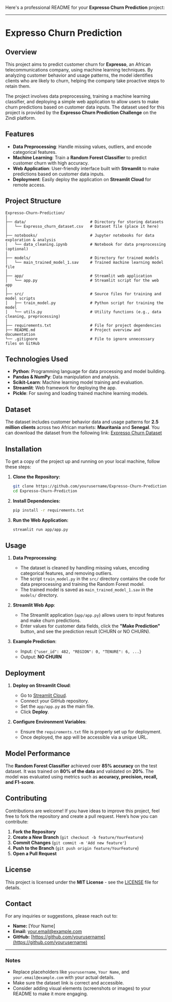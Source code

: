 Here's a professional README for your **Expresso Churn Prediction** project:

---

# **Expresso Churn Prediction**

## **Overview**
This project aims to predict customer churn for **Expresso**, an African telecommunications company, using machine learning techniques. By analyzing customer behavior and usage patterns, the model identifies clients who are likely to churn, helping the company take proactive steps to retain them.

The project involves data preprocessing, training a machine learning classifier, and deploying a simple web application to allow users to make churn predictions based on customer data inputs. The dataset used for this project is provided by the **Expresso Churn Prediction Challenge** on the Zindi platform.

## **Features**
- **Data Preprocessing**: Handle missing values, outliers, and encode categorical features.
- **Machine Learning**: Train a **Random Forest Classifier** to predict customer churn with high accuracy.
- **Web Application**: User-friendly interface built with **Streamlit** to make predictions based on customer data inputs.
- **Deployment**: Easily deploy the application on **Streamlit Cloud** for remote access.

## **Project Structure**
```
Expresso-Churn-Prediction/
│
├── data/                            # Directory for storing datasets
│   └── Expresso_churn_dataset.csv   # Dataset file (place it here)
│
├── notebooks/                       # Jupyter notebooks for data exploration & analysis
│   └── data_cleaning.ipynb          # Notebook for data preprocessing (optional)
│
├── models/                          # Directory for trained models
│   └── main_trained_model_1.sav     # Trained machine learning model file
│
├── app/                             # Streamlit web application
│   └── app.py                       # Streamlit script for the web app
│
├── src/                             # Source files for training and model scripts
│   ├── train_model.py               # Python script for training the model
│   └── utils.py                     # Utility functions (e.g., data cleaning, preprocessing)
│
├── requirements.txt                 # File for project dependencies
├── README.md                        # Project overview and documentation
└── .gitignore                       # File to ignore unnecessary files on GitHub
```

## **Technologies Used**
- **Python**: Programming language for data processing and model building.
- **Pandas & NumPy**: Data manipulation and analysis.
- **Scikit-Learn**: Machine learning model training and evaluation.
- **Streamlit**: Web framework for deploying the app.
- **Pickle**: For saving and loading trained machine learning models.

## **Dataset**
The dataset includes customer behavior data and usage patterns for **2.5 million clients** across two African markets: **Mauritania** and **Senegal**. You can download the dataset from the following link:
[Expresso Churn Dataset](https://drive.google.com/file/d/12_KUHr5NlHO_6bN5SylpkxWc-JvpJNWe/view?usp=sharing)

## **Installation**
To get a copy of the project up and running on your local machine, follow these steps:

1. **Clone the Repository:**
   ```bash
   git clone https://github.com/yourusername/Expresso-Churn-Prediction.git
   cd Expresso-Churn-Prediction
   ```

2. **Install Dependencies:**
   ```bash
   pip install -r requirements.txt
   ```

3. **Run the Web Application:**
   ```bash
   streamlit run app/app.py
   ```

## **Usage**
1. **Data Preprocessing**:
   - The dataset is cleaned by handling missing values, encoding categorical features, and removing outliers.
   - The script `train_model.py` in the `src/` directory contains the code for data preprocessing and training the Random Forest model.
   - The trained model is saved as `main_trained_model_1.sav` in the `models/` directory.

2. **Streamlit Web App**:
   - The Streamlit application (`app/app.py`) allows users to input features and make churn predictions.
   - Enter values for customer data fields, click the **"Make Prediction"** button, and see the prediction result (CHURN or NO CHURN).

3. **Example Prediction**:
   - Input: `{"user_id": 482, "REGION": 0, "TENURE": 6, ...}`
   - Output: **NO CHURN**

## **Deployment**
1. **Deploy on Streamlit Cloud**:
   - Go to [Streamlit Cloud](https://share.streamlit.io/).
   - Connect your GitHub repository.
   - Set the `app/app.py` as the main file.
   - Click **Deploy**.

2. **Configure Environment Variables**:
   - Ensure the `requirements.txt` file is properly set up for deployment.
   - Once deployed, the app will be accessible via a unique URL.

## **Model Performance**
The **Random Forest Classifier** achieved over **85% accuracy** on the test dataset. It was trained on **80% of the data** and validated on **20%**. The model was evaluated using metrics such as **accuracy, precision, recall, and F1-score**.

## **Contributing**
Contributions are welcome! If you have ideas to improve this project, feel free to fork the repository and create a pull request. Here’s how you can contribute:
1. **Fork the Repository**
2. **Create a New Branch** (`git checkout -b feature/YourFeature`)
3. **Commit Changes** (`git commit -m 'Add new feature'`)
4. **Push to the Branch** (`git push origin feature/YourFeature`)
5. **Open a Pull Request**

## **License**
This project is licensed under the **MIT License** - see the [LICENSE](LICENSE) file for details.

## **Contact**
For any inquiries or suggestions, please reach out to:
- **Name:** [Your Name]
- **Email:** your.email@example.com
- **GitHub:** [https://github.com/yourusername](https://github.com/yourusername)

---

### **Notes**
- Replace placeholders like `yourusername`, `Your Name`, and `your.email@example.com` with your actual details.
- Make sure the dataset link is correct and accessible.
- Consider adding visual elements (screenshots or images) to your README to make it more engaging.


